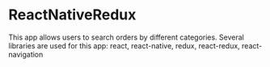 # ReactNativeRedux
This app allows users to search orders by different categories.
Several libraries are used for this app: react, react-native, redux, react-redux, react-navigation